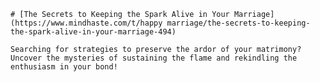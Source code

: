 
    # [The Secrets to Keeping the Spark Alive in Your Marriage](https://www.mindhaste.com/t/happy marriage/the-secrets-to-keeping-the-spark-alive-in-your-marriage-494)

    Searching for strategies to preserve the ardor of your matrimony? Uncover the mysteries of sustaining the flame and rekindling the enthusiasm in your bond!
    